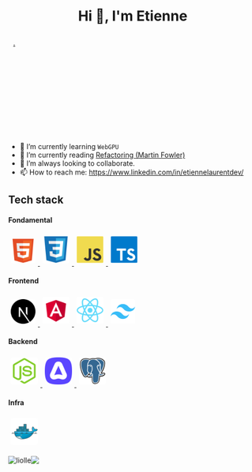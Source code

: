 <h1 align="center">Hi 👋, I'm Etienne</h1>
<div style="background-image: url('.github/SdevBanner.gif'); border-radius:10px ;padding:10px;margin-bottom:20px;min-height:180px;height:180px">
<a href=".github/SdevBanner.gif">.</a>
</div>

- 🌱 I’m currently learning `WebGPU`
- 📖 I’m currently reading [Refactoring (Martin Fowler)](https://martinfowler.com/books/refactoring.html)
- 👯 I’m always looking to collaborate.
- 📫 How to reach me: https://www.linkedin.com/in/etiennelaurentdev/

## Tech stack

#### Fondamental

<a href="https://developer.mozilla.org/fr/docs/Web/HTML" target="_blank"> 
    <img src=".github/icons/html.svg" style="border-radius:4px; width:50px;margin:5px"/>
</a>
<a href="https://developer.mozilla.org/fr/docs/Web/CSS" target="_blank"> 
    <img src=".github/icons/css.svg" style="border-radius:4px; width:55px;margin:5px"/>
</a>
<a href="https://www.typescriptlang.org/" target="_blank"> 
    <img src=".github/icons/js.svg" style="border-radius:4px; width:55px;margin:5px"/>
</a>
<a href="https://www.typescriptlang.org/" target="_blank"> 
    <img src=".github/icons/ts.svg" style="border-radius:4px; width:55px;margin:5px"/>
</a>

#### Frontend

<a href="https://nextjs.org/" target="_blank"> 
    <img src=".github/icons/nextjs.svg" style="border-radius:4px; width:50px;margin:5px"/>
</a>
<a href="https://angular.io/" target="_blank"> 
    <img src=".github/icons/angular.svg" style="border-radius:4px; width:55px;margin:5px"/>
</a>
<a href="https://react.dev/" target="_blank"> 
    <img src=".github/icons/react.svg" style="border-radius:4px; width:55px;margin:5px"/>
</a>
<a href="https://tailwindcss.com/" target="_blank"> 
    <img src=".github/icons/tailwindcss.svg" style="border-radius:4px; width:50px;margin:5px"/>
</a>

#### Backend

<a href="https://nodejs.org/" target="_blank"> 
    <img src=".github/icons/nodejs.svg" style="border-radius:4px; width:55px;margin:5px"/>
</a>
<a href="https://adonisjs.com/" target="_blank"> 
    <img src=".github/icons/adonisjs.svg" style="border-radius:4px; width:55px;margin:5px"/>
</a>
<a href="https://www.postgresql.org/" target="_blank"> 
    <img src=".github/icons/postgresql.svg" style="border-radius:4px; width:55px;margin:5px"/>
</a>

#### Infra

<a href="https://www.docker.com/" target="_blank"> 
    <img src=".github/icons/docker.svg" style="border-radius:4px; width:55px;margin:5px"/>
</a>

<p><img align="left" src="https://github-readme-stats.vercel.app/api/top-langs?username=liolle&show_icons=true&locale=en&layout=compact" alt="liolle" /></p>

<img src="https://streak-stats.demolab.com?user=liolle"></img>
